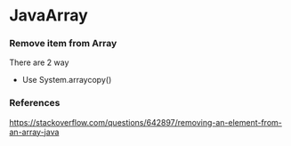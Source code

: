 # JavaArray


### Remove item from Array
There are 2 way

- Use System.arraycopy()


###


### References
https://stackoverflow.com/questions/642897/removing-an-element-from-an-array-java